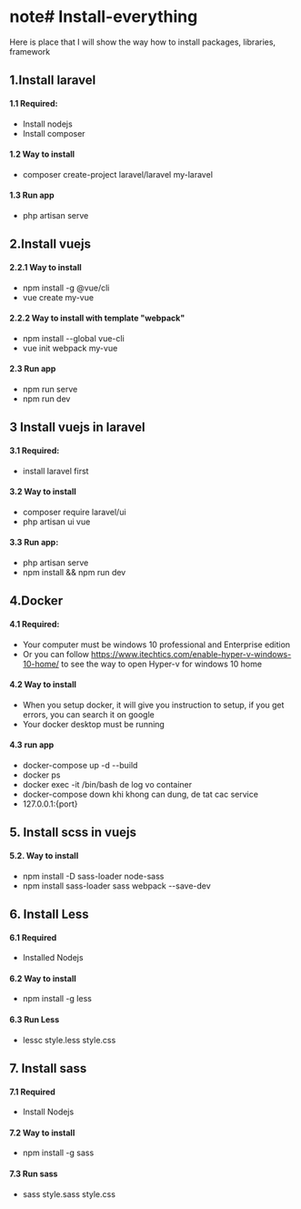 # note# Install-everything
Here is place that I will show the way how to install packages, libraries, framework

## 1.Install laravel
#### 1.1 Required:
+ Install nodejs
+ Install composer
#### 1.2 Way to install
+ composer create-project laravel/laravel my-laravel
#### 1.3 Run app
+ php artisan serve

## 2.Install vuejs
#### 2.2.1 Way to install 
+ npm install -g @vue/cli
+ vue create my-vue
#### 2.2.2 Way to install with template "webpack"
+ npm install --global vue-cli
+ vue init webpack my-vue
#### 2.3 Run app
+ npm run serve
+ npm run dev

## 3 Install vuejs in laravel
#### 3.1 Required:
+ install laravel first
#### 3.2 Way to install
+ composer require laravel/ui
+ php artisan ui vue
#### 3.3 Run app:
+ php artisan serve
+ npm install && npm run dev

## 4.Docker
#### 4.1 Required:
+ Your computer must be  windows 10 professional and Enterprise edition
+ Or you can follow https://www.itechtics.com/enable-hyper-v-windows-10-home/ to see the way to open Hyper-v for windows 10 home
#### 4.2 Way to install
+ When you setup docker, it will give you instruction to setup, if you get errors, you can search it on google
+ Your docker desktop must be running
#### 4.3 run app
+ docker-compose up -d --build
+ docker ps
+ docker exec -it <tencontainer> /bin/bash de log vo container
+ docker-compose down khi khong can dung, de tat cac service
+ 127.0.0.1:{port}
  
## 5. Install scss in vuejs
#### 5.2. Way to install
+ npm install -D sass-loader node-sass
+ npm install sass-loader sass webpack --save-dev

## 6. Install Less 
#### 6.1 Required
+ Installed Nodejs
#### 6.2 Way to install
+ npm install -g less
#### 6.3 Run Less
+ lessc style.less style.css

## 7. Install sass
#### 7.1 Required
+ Install Nodejs
#### 7.2 Way to install
+ npm install -g sass
#### 7.3 Run sass
+ sass style.sass style.css



